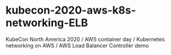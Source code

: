 # kubecon-2020-aws-k8s-networking-ELB
KubeCon North America 2020 / AWS container day / Kubernetes networking on AWS / AWS Load Balancer Controller demo
